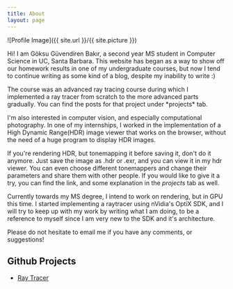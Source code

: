 ```yaml
---
title: About
layout: page
---
```

![Profile Image]({{ site.url }}/{{ site.picture }})

<p>Hi! I am Göksu Güvendiren Bakır, a second year MS student in Computer Science in UC, Santa Barbara. This website 
has began as a way to show off our homework results in one of my undergraduate courses, but now I tend to continue writing
as some kind of a blog, despite my inability to write :)
 </p>

<p>
The course was an advanced ray tracing course during which I implemented a ray tracer from scratch to the more advanced
parts gradually. You can find the posts for that project under *projects* tab.
</p>

<p> I'm also interested in computer vision, and especially computational photography. In one of my internships, I worked 
in the implementation of a High Dynamic Range(HDR) image viewer that works on the browser, without the need of a huge 
program to display HDR images.

If you're rendering HDR, but tonemapping it before saving it, don't do it anymore. Just save the image as .hdr or .exr, 
and you can view it in my hdr viewer. You can even choose different tonemappers and change their parameters and share 
them with other people.  If you would like to give it a try, you can find the link, and some explanation in the 
*projects* tab as well. 

Currently towards my MS degree, I intend to work on rendering, but in GPU this time. I started implementing a raytracer 
using nVidia's OptiX SDK, and I will try to keep up with my work by writing what I am doing, to be a reference to myself
since I am very new to the SDK and it's architecture.

Please do not hesitate to email me if you have any comments, or suggestions!
</p>

<h2>Github Projects</h2>

<ul>
	<li><a href="https://github.com/goksuguvendiren/AdvancedRayTracing">Ray Tracer</a></li>
</ul>
